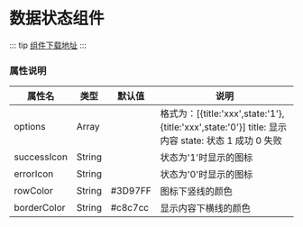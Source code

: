 # 数据状态组件
 ::: tip
[组件下载地址](https://files.cnblogs.com/files/baobao0205/uni-steps.rar)
:::
<template>
  <demo :codeStr="str">

  ![image](/images/uniStepsShow.png)

  <div>组件名：uni-steps</div>
  </demo>
</template>

<script>
  export default {
    data() {
      return {
        str: `
          <template>
            <uni-steps
              :options="options"
              :success-icon="successimg"
              :error-icon="errorimg"
            ></uni-steps>
          </template>

          <script>
            import uniSteps from '@/components/uni-steps/uni-steps.vue'
            export default {
              components: { uniSteps }
              data () {
              },
            }
          <\/script>
        `
      }
    }
  }
</script>

### 属性说明
| 属性名    | 类型       | 默认值  | 说明                                      | 
| -------- | -----------| ------ | ------------------------------------------- | 
| options  | Array      |        | 格式为：[{title:'xxx',state:'1'},{title:'xxx',state:'0'}] title: 显示内容 state: 状态 1 成功 0 失败 |
| successIcon   | String             |    | 状态为'1'时显示的图标 |
| errorIcon | String         |  | 状态为'0'时显示的图标                                          |
| rowColor | String | #3D97FF | 图标下竖线的颜色 |
| borderColor | String | #c8c7cc | 显示内容下横线的颜色 |
